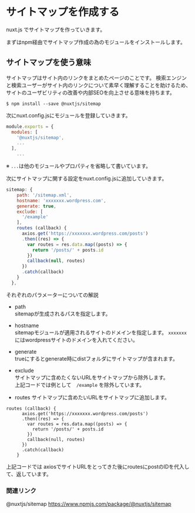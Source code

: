 # サイトマップを作成する

nuxt.js でサイトマップを作っていきます。

まずはnpm経由でサイトマップ作成の為のモジュールをインストールします。

## サイトマップを使う意味
サイトマップはサイト内のリンクをまとめたページのことです。
検索エンジンと検索ユーザーがサイト内のリンクについて素早く理解することを助けるため、サイトのユーザビリティの改善や内部SEOを向上させる意味を持ちます。

```sitemap
$ npm install --save @nuxtjs/sitemap
```

次にnuxt.config.jsにモジュールを登録していきます。


```nuxt.config.js
module.exports = {
  modules: [
    '@nuxtjs/sitemap',
    ...
  ],
    ...
```

※ `...`は他のモジュールやプロパティを省略して書いています。


次にサイトマップに関する設定をnuxt.config.jsに追加していきます。

```nuxt.config.js
sitemap: {
    path: '/sitemap.xml',
    hostname: 'xxxxxxx.wordpress.com',
    generate: true,
    exclude: [
      '/example'
    ],
    routes (callback) {
      axios.get('https://xxxxxxx.wordpress.com/posts')
      .then((res) => {
        var routes = res.data.map((posts) => {
          return '/posts/' + posts.id
        })
        callback(null, routes)
      })
      .catch(callback)
    }
  },
```

それぞれのパラメーターについての解説

- path  
sitemapが生成されるパスを指定します。

- hostname  
sitemapモジュールが適用されるサイトのドメインを指定します。
 `xxxxxxx`にはwordpressサイトのドメインを入れてください。
 
- generate  
trueにするとgenerate時にdistフォルダにサイトマップが含まれます。

- exclude   
サイトマップに含めたくないURLをサイトマップから除外します。  
上記コードでは例として　`/example` を除外しています。

- routes
サイトマップに含めたいURLをサイトマップに追加します。

```routes
routes (callback) {
      axios.get('https://xxxxxxx.wordpress.com/posts')
      .then((res) => {
        var routes = res.data.map((posts) => {
          return '/posts/' + posts.id
        })
        callback(null, routes)
      })
      .catch(callback)
    }
```

上記コードでは
axiosでサイトURLをとってきた後にroutesにpostのIDを代入して、返しています。

### 関連リンク

@nuxtjs/sitemap
https://www.npmjs.com/package/@nuxtjs/sitemap


